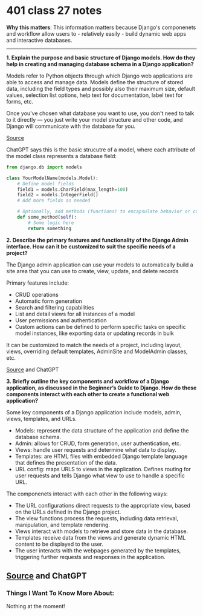 # 401 class 27 notes

**Why this matters**: This information matters because Django's componenets and workflow allow users to - relatively easily -  build dynamic web apps and interactive databases.

------------------------------------

**1. Explain the purpose and basic structure of Django models. How do they help in creating and managing database schema in a Django application?**

Models refer to Python objects through which Django web applications are able to access and manage data. Models define the structure of stored data, including the field types and possibly also their maximum size, default values, selection list options, help text for documentation, label text for forms, etc.

Once you've chosen what database you want to use, you don't need to talk to it directly — you just write your model structure and other code, and Django will communicate with the database for you.

[Source](https://developer.mozilla.org/en-US/docs/Learn/Server-side/Django/Models)

ChatGPT says this is the basic strucutre of a model, where each attribute of the model class represents a database field:

```python
from django.db import models

class YourModelName(models.Model):
    # Define model fields
    field1 = models.CharField(max_length=100)
    field2 = models.IntegerField()
    # Add more fields as needed

    # Optionally, add methods (functions) to encapsulate behavior or custom queries
    def some_method(self):
        # Some logic here
        return something
```

**2. Describe the primary features and functionality of the Django Admin interface. How can it be customized to suit the specific needs of a project?**

The Django admin application can use your models to automatically build a site area that you can use to create, view, update, and delete records

Primary features include:
- CRUD operations
- Automatic form generation
- Search and filtering capabilities
- List and detail views for all instances of a model
- User permissions and authentication
- Custom actions can be defined to perform specific tasks on specific model instances, like exporting data or updating records in bulk

It can be customized to match the needs of a project, including layout, views, overriding default templates, AdminSite and ModelAdmin classes, etc.



[Source](https://developer.mozilla.org/en-US/docs/Learn/Server-side/Django/Admin_site) and ChatGPT

**3. Briefly outline the key components and workflow of a Django application, as discussed in the Beginner’s Guide to Django. How do these components interact with each other to create a functional web application?**

Some key components of a Django application include models, admin, views, templates, and URLs. 

- Models: represent the data structure of the application and define the database schema.
- Admin: allows for CRUD, form generation, user authentication, etc.
- Views: handle user requests and determine what data to display.
- Templates: are HTML files with embedded Django template language that defines the presentation of the data.
- URL config: maps URLS to views in the application. Defines routing for user requests and tells Django what view to use to handle a specific URL.

The componenets interact with each other in the following ways:

- The URL configurations direct requests to the appropriate view, based on the URLs defined in the Django project.
- The view functions process the requests, including data retrieval, manipulation, and template rendering.
- Views interact with models to retrieve and store data in the database.
- Templates receive data from the views and generate dynamic HTML content to be displayed to the user.
- The user interacts with the webpages generated by the templates, triggering further requests and responses in the application.


[Source](https://simpleisbetterthancomplex.com/series/2017/09/11/a-complete-beginners-guide-to-django-part-2.html) and ChatGPT
------------------------------------
### Things I Want To Know More About:
Nothing at the moment!